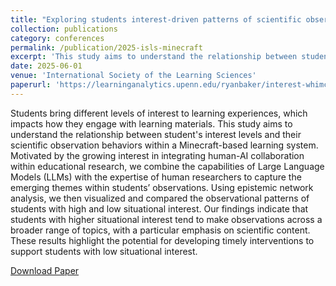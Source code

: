 ```yaml
---
title: "Exploring students interest-driven patterns of scientific observation in Minecraft"
collection: publications
category: conferences
permalink: /publication/2025-isls-minecraft
excerpt: 'This study aims to understand the relationship between students interest levels and their scientific observation behaviors within a Minecraft-based learning system. Our findings indicate that students with higher situational interest tend to make observations across a broader range of topics, with a particular emphasis on scientific content.'
date: 2025-06-01
venue: 'International Society of the Learning Sciences'
paperurl: 'https://learninganalytics.upenn.edu/ryanbaker/interest-whimc-isls2025.pdf'
---
```


Students bring different levels of interest to learning experiences, which impacts how they engage with learning materials. This study aims to understand the relationship between student's interest levels and their scientific observation behaviors within a Minecraft-based learning system. Motivated by the growing interest in integrating human-AI collaboration within educational research, we combine the capabilities of Large Language Models (LLMs) with the expertise of human researchers to capture the emerging themes within students’ observations. Using epistemic network analysis, we then visualized and compared the observational patterns of students with high and low situational interest. Our findings indicate that students with higher situational interest tend to make observations across a broader range of topics, with a particular emphasis on scientific content. These results highlight the potential for developing timely interventions to support students with low situational interest.

[Download Paper](https://learninganalytics.upenn.edu/ryanbaker/interest-whimc-isls2025.pdf)
